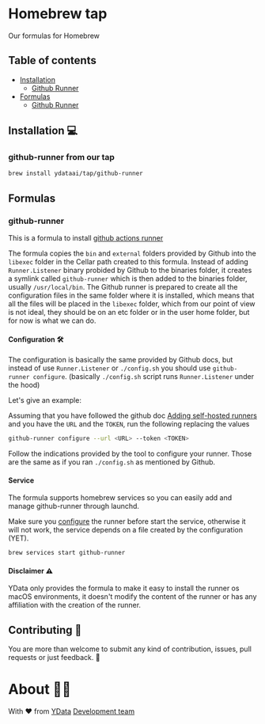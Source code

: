 # Homebrew tap

Our formulas for Homebrew

## Table of contents

- [Installation](#installation)
  - [Github Runner](#github-runner-from-our-tap)
- [Formulas](#formulas)
  - [Github Runner](#github-runner)

## Installation 💻

### github-runner from our tap

```bash
brew install ydataai/tap/github-runner
```

## Formulas

### github-runner

This is a formula to install [github actions runner](https://github.com/actions/runner)

The formula copies the `bin` and `external` folders provided by Github into the `libexec` folder in the Cellar path created to this formula.
Instead of adding `Runner.Listener` binary probided by Github to the binaries folder, it creates a symlink called `github-runner` which is then added to the binaries folder, usually `/usr/local/bin`.
The Github runner is prepared to create all the configuration files in the same folder where it is installed, which means that all the files will be placed in the `libexec` folder, which from our point of view is not ideal, they should be on an etc folder or in the user home folder, but for now is what we can do.

#### Configuration 🛠

The configuration is basically the same provided by Github docs, but instead of use `Runner.Listener` or `./config.sh` you should use `github-runner configure`.
(basically `./config.sh` script runs `Runner.Listener` under the hood)

Let's give an example:

Assuming that you have followed the github doc [Adding self-hosted runners](https://help.github.com/en/actions/hosting-your-own-runners/adding-self-hosted-runners) and you have the `URL` and the `TOKEN`, run the following replacing the values

```bash
github-runner configure --url <URL> --token <TOKEN>
```

Follow the indications provided by the tool to configure your runner.
Those are the same as if you ran `./config.sh` as mentioned by Github.

#### Service

The formula supports homebrew services so you can easily add and manage github-runner through launchd.

Make sure you [configure](#configuration) the runner before start the service, otherwise it will not work, the service depends on a file created by the configuration (YET).

```bash
brew services start github-runner
```

#### Disclaimer ⚠️

YData only provides the formula to make it easy to install the runner os macOS environments, it doesn't modify the content of the runner or has any affiliation with the creation of the runner.

## Contributing 🙏

You are more than welcome to submit any kind of contribution, issues, pull requests or just feedback. 🙇‍

# About 👯‍♂️

With ❤️ from [YData](https://ydata.ai) [Development team](mailto://developers@ydata.ai)

